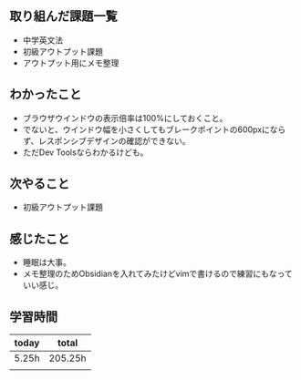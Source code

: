 
## 取り組んだ課題一覧

- 中学英文法
- 初級アウトプット課題
- アウトプット用にメモ整理

## わかったこと

- ブラウザウインドウの表示倍率は100%にしておくこと。
- でないと、ウインドウ幅を小さくしてもブレークポイントの600pxにならず、レスポンシブデザインの確認ができない。
- ただDev Toolsならわかるけども。

## 次やること

- 初級アウトプット課題

## 感じたこと

- 睡眠は大事。
- メモ整理のためObsidianを入れてみたけどvimで書けるので練習にもなっていい感じ。

## 学習時間

| today | total |
| ----- | ----- |
| 5.25h | 205.25h  |
|       |       |
